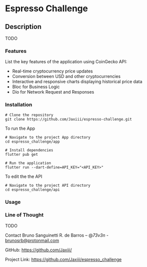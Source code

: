 # Espresso Challenge

## Description
TODO

### Features
List the key features of the application using CoinGecko API:

- Real-time cryptocurrency price updates
- Conversion between USD and other cryptocurrencies
- Interactive and responsive charts displaying historical price data
- Bloc for Business Logic
- Dio for Network Request and Responses

### Installation

```
# Clone the repository
git clone https://github.com/Jaxiii/espresso-challenge.git
```

To run the App

```
# Navigate to the project App directory
cd espresso_challenge/app
```

```
# Install dependencies
flutter pub get
```
```
# Run the application
flutter run --dart-define=API_KEY="<API_KEY>"
```

To edit the the API

```
# Navigate to the project API directory
cd espresso_challenge/api
```

### Usage

### Line of Thought
TODO

Contact
Bruno Sanguinetti R. de Barros – @_73v3n_ - brunosrb@protonmail.com

GitHub: https://github.com/Jaxiii/

Project Link: https://github.com/Jaxiii/espresso_challenge